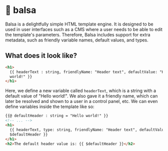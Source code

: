 # 🌳 balsa

Balsa is a delightfully simple HTML template engine. It is designed to be used in user interfaces such as a CMS where a user needs to be able to edit the template's parameters. Therefore, Balsa includes support for extra metadata, such as friendly variable names, default values, and types.

## What does it look like?

```html
<h1>
  {{ headerText : string, friendlyName: "Header text", defaultValue: "Hello
  world!" }}
</h1>
```

Here, we define a new variable called `headerText`, which is a string with a default value of "Hello world!". We also gave it a friendly name, which can later be resolved and shown to a user in a control panel, etc. We can even define variables inside the template like so:

```html
{{@ defaultHeader : string = "Hello world!" }}
<!-- ... -->
<h1>
  {{ headerText, type: string, friendlyName: "Header text", defaultValue:
  $defaultHeader }}
</h1>
<h2>The default header value is: {{ $defaultHeader }}</h2>
```
